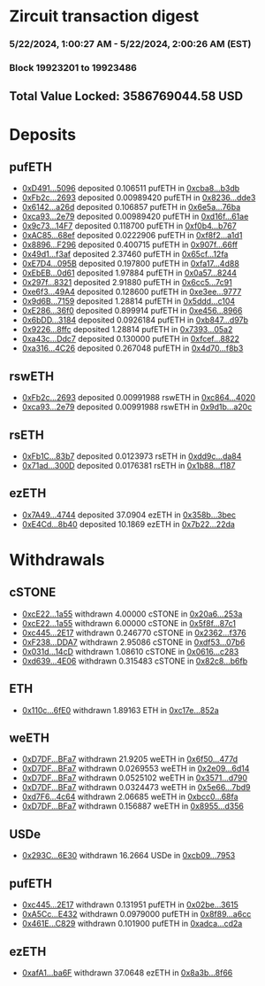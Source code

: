 # Zircuit transaction digest
### 5/22/2024, 1:00:27 AM - 5/22/2024, 2:00:26 AM (EST)
### Block 19923201 to 19923486

## Total Value Locked: 3586769044.58 USD

# Deposits
## pufETH
- [0xD491...5096](https://etherscan.io/address/0xD49104662583E1928daA8758b0cb3d4153C95096) deposited 0.106511 pufETH in [0xcba8...b3db](https://etherscan.io/tx/0xD49104662583E1928daA8758b0cb3d4153C95096)
- [0xFb2c...2693](https://etherscan.io/address/0xFb2caeb02A30F38391Ec7Ff8536833aF97D62693) deposited 0.00989420 pufETH in [0x8236...dde3](https://etherscan.io/tx/0xFb2caeb02A30F38391Ec7Ff8536833aF97D62693)
- [0x6142...a26d](https://etherscan.io/address/0x6142BC5bF80852826cd0389087092C2D0cdAa26d) deposited 0.106857 pufETH in [0x6e5a...76ba](https://etherscan.io/tx/0x6142BC5bF80852826cd0389087092C2D0cdAa26d)
- [0xca93...2e79](https://etherscan.io/address/0xca93feE8dbd5808C1028FE25B459689f49702e79) deposited 0.00989420 pufETH in [0xd16f...61ae](https://etherscan.io/tx/0xca93feE8dbd5808C1028FE25B459689f49702e79)
- [0x9c73...14F7](https://etherscan.io/address/0x9c734917e8468230c6F864465634e68bd26014F7) deposited 0.118700 pufETH in [0xf0b4...b767](https://etherscan.io/tx/0x9c734917e8468230c6F864465634e68bd26014F7)
- [0xAC85...68ef](https://etherscan.io/address/0xAC859e9085B67DdF2a0FC7A9F564665e0C4568ef) deposited 0.0222906 pufETH in [0xf8f2...a1d1](https://etherscan.io/tx/0xAC859e9085B67DdF2a0FC7A9F564665e0C4568ef)
- [0x8896...F296](https://etherscan.io/address/0x8896B42460EcEbB749b11CefB02532ED4d75F296) deposited 0.400715 pufETH in [0x907f...66ff](https://etherscan.io/tx/0x8896B42460EcEbB749b11CefB02532ED4d75F296)
- [0x49d1...f3af](https://etherscan.io/address/0x49d1ab46c6e80904dFC0c5b0aF9F357Fb584f3af) deposited 2.37460 pufETH in [0x65cf...12fa](https://etherscan.io/tx/0x49d1ab46c6e80904dFC0c5b0aF9F357Fb584f3af)
- [0xE7D4...095B](https://etherscan.io/address/0xE7D434A0E88b8eAb42F8dE03185f2642c694095B) deposited 0.197800 pufETH in [0xfa17...4d88](https://etherscan.io/tx/0xE7D434A0E88b8eAb42F8dE03185f2642c694095B)
- [0xEbEB...0d61](https://etherscan.io/address/0xEbEBC77018dEDC286fFb6BD6547edc13083A0d61) deposited 1.97884 pufETH in [0x0a57...8244](https://etherscan.io/tx/0xEbEBC77018dEDC286fFb6BD6547edc13083A0d61)
- [0x297f...8321](https://etherscan.io/address/0x297f17F5C025Ab82Ee2b09A42C94C44119f18321) deposited 2.91880 pufETH in [0x6cc5...7c91](https://etherscan.io/tx/0x297f17F5C025Ab82Ee2b09A42C94C44119f18321)
- [0xe6f3...49A4](https://etherscan.io/address/0xe6f3fd8ABB61ca6417D386e67e9596c3492D49A4) deposited 0.128600 pufETH in [0xe3ee...9777](https://etherscan.io/tx/0xe6f3fd8ABB61ca6417D386e67e9596c3492D49A4)
- [0x9d6B...7159](https://etherscan.io/address/0x9d6B2996f0e8e7d4938196883640B18abb9A7159) deposited 1.28814 pufETH in [0x5ddd...c104](https://etherscan.io/tx/0x9d6B2996f0e8e7d4938196883640B18abb9A7159)
- [0xE286...36f0](https://etherscan.io/address/0xE286940044983a1Ac36dD68aC35f0D05bF0e36f0) deposited 0.899914 pufETH in [0xe456...8966](https://etherscan.io/tx/0xE286940044983a1Ac36dD68aC35f0D05bF0e36f0)
- [0x6bDD...3184](https://etherscan.io/address/0x6bDD4A132615B668C800461c6062792dFDeC3184) deposited 0.0926184 pufETH in [0xb847...d97b](https://etherscan.io/tx/0x6bDD4A132615B668C800461c6062792dFDeC3184)
- [0x9226...8ffc](https://etherscan.io/address/0x92261bCF3Bed337E2Af8Ed4Cb712d1aBC5e48ffc) deposited 1.28814 pufETH in [0x7393...05a2](https://etherscan.io/tx/0x92261bCF3Bed337E2Af8Ed4Cb712d1aBC5e48ffc)
- [0xa43c...Ddc7](https://etherscan.io/address/0xa43c01f5106cE315DB2Fb726028Cc75b0Ad1Ddc7) deposited 0.130000 pufETH in [0xfcef...8822](https://etherscan.io/tx/0xa43c01f5106cE315DB2Fb726028Cc75b0Ad1Ddc7)
- [0xa316...4C26](https://etherscan.io/address/0xa3160150C41f069023E5678c3514a031c9024C26) deposited 0.267048 pufETH in [0x4d70...f8b3](https://etherscan.io/tx/0xa3160150C41f069023E5678c3514a031c9024C26)
## rswETH
- [0xFb2c...2693](https://etherscan.io/address/0xFb2caeb02A30F38391Ec7Ff8536833aF97D62693) deposited 0.00991988 rswETH in [0xc864...4020](https://etherscan.io/tx/0xFb2caeb02A30F38391Ec7Ff8536833aF97D62693)
- [0xca93...2e79](https://etherscan.io/address/0xca93feE8dbd5808C1028FE25B459689f49702e79) deposited 0.00991988 rswETH in [0x9d1b...a20c](https://etherscan.io/tx/0xca93feE8dbd5808C1028FE25B459689f49702e79)
## rsETH
- [0xFb1C...83b7](https://etherscan.io/address/0xFb1C3C42534081787055dee18B9E907e337483b7) deposited 0.0123973 rsETH in [0xdd9c...da84](https://etherscan.io/tx/0xFb1C3C42534081787055dee18B9E907e337483b7)
- [0x71ad...300D](https://etherscan.io/address/0x71ad49DDbfA18b312A2e32a871549Ba4fD18300D) deposited 0.0176381 rsETH in [0x1b88...f187](https://etherscan.io/tx/0x71ad49DDbfA18b312A2e32a871549Ba4fD18300D)
## ezETH
- [0x7A49...4744](https://etherscan.io/address/0x7A493Be5c2ce014cD049Bf178a1ac0Db1B434744) deposited 37.0904 ezETH in [0x358b...3bec](https://etherscan.io/tx/0x7A493Be5c2ce014cD049Bf178a1ac0Db1B434744)
- [0xE4Cd...8b40](https://etherscan.io/address/0xE4Cde89434732aE46d3cC124fC0215D523F08b40) deposited 10.1869 ezETH in [0x7b22...22da](https://etherscan.io/tx/0xE4Cde89434732aE46d3cC124fC0215D523F08b40)
# Withdrawals
## cSTONE
- [0xcE22...1a55](https://etherscan.io/address/0xcE225Fb9eaA879ED1a555e7e6DF103B963ED1a55) withdrawn 4.00000 cSTONE in [0x20a6...253a](https://etherscan.io/tx/0xcE225Fb9eaA879ED1a555e7e6DF103B963ED1a55)
- [0xcE22...1a55](https://etherscan.io/address/0xcE225Fb9eaA879ED1a555e7e6DF103B963ED1a55) withdrawn 6.00000 cSTONE in [0x5f8f...87c1](https://etherscan.io/tx/0xcE225Fb9eaA879ED1a555e7e6DF103B963ED1a55)
- [0xc445...2E17](https://etherscan.io/address/0xc445bF044825b6122A9Dc7962Ac5c7cc56a02E17) withdrawn 0.246770 cSTONE in [0x2362...f376](https://etherscan.io/tx/0xc445bF044825b6122A9Dc7962Ac5c7cc56a02E17)
- [0xF238...DDA7](https://etherscan.io/address/0xF2382DeE69dF330e96Be44346F970C55EFD6DDA7) withdrawn 2.95086 cSTONE in [0xdf53...07b6](https://etherscan.io/tx/0xF2382DeE69dF330e96Be44346F970C55EFD6DDA7)
- [0x031d...14cD](https://etherscan.io/address/0x031dB209964201B48B9d96982766E15BFd5e14cD) withdrawn 1.08610 cSTONE in [0x0616...c283](https://etherscan.io/tx/0x031dB209964201B48B9d96982766E15BFd5e14cD)
- [0xd639...4E06](https://etherscan.io/address/0xd639E7f70a8f3cFF1616c6f2B623e5e2cA134E06) withdrawn 0.315483 cSTONE in [0x82c8...b6fb](https://etherscan.io/tx/0xd639E7f70a8f3cFF1616c6f2B623e5e2cA134E06)
## ETH
- [0x110c...6fE0](https://etherscan.io/address/0x110c6b9A65EFc371b78A6a1bf114251E882c6fE0) withdrawn 1.89163 ETH in [0xc17e...852a](https://etherscan.io/tx/0x110c6b9A65EFc371b78A6a1bf114251E882c6fE0)
## weETH
- [0xD7DF...BFa7](https://etherscan.io/address/0xD7DF7E085214743530afF339aFC420c7c720BFa7) withdrawn 21.9205 weETH in [0x6f50...477d](https://etherscan.io/tx/0xD7DF7E085214743530afF339aFC420c7c720BFa7)
- [0xD7DF...BFa7](https://etherscan.io/address/0xD7DF7E085214743530afF339aFC420c7c720BFa7) withdrawn 0.0269553 weETH in [0x2e09...6d14](https://etherscan.io/tx/0xD7DF7E085214743530afF339aFC420c7c720BFa7)
- [0xD7DF...BFa7](https://etherscan.io/address/0xD7DF7E085214743530afF339aFC420c7c720BFa7) withdrawn 0.0525102 weETH in [0x3571...d790](https://etherscan.io/tx/0xD7DF7E085214743530afF339aFC420c7c720BFa7)
- [0xD7DF...BFa7](https://etherscan.io/address/0xD7DF7E085214743530afF339aFC420c7c720BFa7) withdrawn 0.0324473 weETH in [0x5e66...7bd9](https://etherscan.io/tx/0xD7DF7E085214743530afF339aFC420c7c720BFa7)
- [0xd7F6...4c64](https://etherscan.io/address/0xd7F6FD2b157833A7421687968c79924F234B4c64) withdrawn 2.06685 weETH in [0xbcc0...68fa](https://etherscan.io/tx/0xd7F6FD2b157833A7421687968c79924F234B4c64)
- [0xD7DF...BFa7](https://etherscan.io/address/0xD7DF7E085214743530afF339aFC420c7c720BFa7) withdrawn 0.156887 weETH in [0x8955...d356](https://etherscan.io/tx/0xD7DF7E085214743530afF339aFC420c7c720BFa7)
## USDe
- [0x293C...6E30](https://etherscan.io/address/0x293C6937D8D82e05B01335F7B33FBA0c8e256E30) withdrawn 16.2664 USDe in [0xcb09...7953](https://etherscan.io/tx/0x293C6937D8D82e05B01335F7B33FBA0c8e256E30)
## pufETH
- [0xc445...2E17](https://etherscan.io/address/0xc445bF044825b6122A9Dc7962Ac5c7cc56a02E17) withdrawn 0.131951 pufETH in [0x02be...3615](https://etherscan.io/tx/0xc445bF044825b6122A9Dc7962Ac5c7cc56a02E17)
- [0xA5Cc...E432](https://etherscan.io/address/0xA5CceF80193b8Ee7daB2a446f6f107db7f11E432) withdrawn 0.0979000 pufETH in [0x8f89...a6cc](https://etherscan.io/tx/0xA5CceF80193b8Ee7daB2a446f6f107db7f11E432)
- [0x461E...C829](https://etherscan.io/address/0x461E9189C28481B173386A995d4550cAe904C829) withdrawn 0.101900 pufETH in [0xadca...cd2a](https://etherscan.io/tx/0x461E9189C28481B173386A995d4550cAe904C829)
## ezETH
- [0xafA1...ba6F](https://etherscan.io/address/0xafA1D1446B7F22Ddf202096bfd7a6C89B5bcba6F) withdrawn 37.0648 ezETH in [0x8a3b...8f66](https://etherscan.io/tx/0xafA1D1446B7F22Ddf202096bfd7a6C89B5bcba6F)

